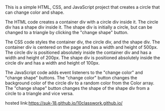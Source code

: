 This is a simple HTML, CSS, and JavaScript project that creates a circle that can change color and shape.

The HTML code creates a container div with a circle div inside it. The circle div has a shape div inside it. The shape div is initially a circle, but can be changed to a triangle by clicking the "change shape" button.

The CSS code styles the container div, the circle div, and the shape div. The container div is centered on the page and has a width and height of 500px. The circle div is positioned absolutely inside the container div and has a width and height of 200px. The shape div is positioned absolutely inside the circle div and has a width and height of 100px.

The JavaScript code adds event listeners to the "change color" and "change shape" buttons. The "change color" button changes the background color of the circle div to a random color from the Color array. The "change shape" button changes the shape of the shape div from a circle to a triangle and vice versa.

hosted link:https://suk-18.github.io/10classwork.github.io/
